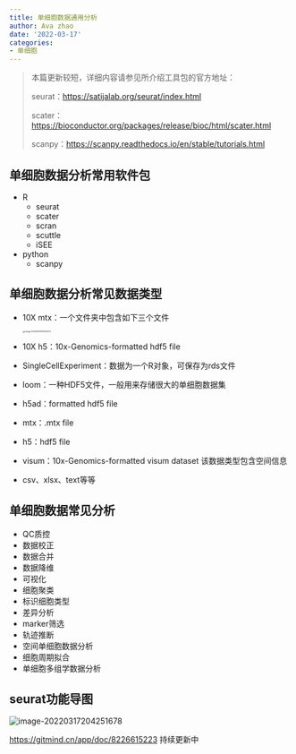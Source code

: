 ```yaml
---
title: 单细胞数据通用分析
author: Ava zhao
date: '2022-03-17'
categories:
- 单细胞
---
```


>本篇更新较短，详细内容请参见所介绍工具包的官方地址：
>
>seurat：https://satijalab.org/seurat/index.html
>
>scater：https://bioconductor.org/packages/release/bioc/html/scater.html
>
>scanpy：https://scanpy.readthedocs.io/en/stable/tutorials.html

## 单细胞数据分析常用软件包

- R
  - seurat
  - scater
  - scran
  - scuttle
  - iSEE
- python
  - scanpy

## 单细胞数据分析常见数据类型

- 10X mtx：一个文件夹中包含如下三个文件

  <img src="https://gitee.com/Ava_Zhao/gallery/raw/master/image-20220317193740573.png" alt="image-20220317193740573" style="zoom: 25%;" />

- 10X h5：10x-Genomics-formatted hdf5 file

- SingleCellExperiment：数据为一个R对象，可保存为rds文件

- loom：一种HDF5文件，一般用来存储很大的单细胞数据集

- h5ad：formatted hdf5 file

- mtx：.mtx file

- h5：hdf5 file

- visum：10x-Genomics-formatted visum dataset 该数据类型包含空间信息

- csv、xlsx、text等等

## 单细胞数据常见分析

- QC质控
- 数据校正
- 数据合并
- 数据降维
- 可视化
- 细胞聚类
- 标识细胞类型
- 差异分析
- marker筛选
- 轨迹推断
- 空间单细胞数据分析
- 细胞周期拟合
- 单细胞多组学数据分析

## seurat功能导图

![image-20220317204251678](https://gitee.com/Ava_Zhao/gallery/raw/master/image-20220317204251678.png)

https://gitmind.cn/app/doc/8226615223 持续更新中

